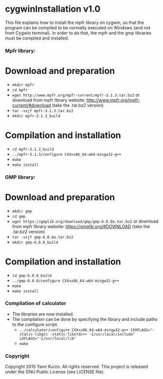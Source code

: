 
# cygwinInstallation v1.0

This file explains how to install the mpfr library on cygwin, so that the program can be compiled to be normally executed on Windows (and not from Cygwin terminal).
In order to do that, the mpfr and the gmp libraries must be compiled and installed.

### Mpfr library:

# Download and preparation
- `mkdir mpfr`
- `cd mpfr`
- `wget http://www.mpfr.org/mpfr-current/mpfr-3.1.3.tar.bz2` or download from mpfr library website: http://www.mpfr.org/mpfr-current/#download (take the .tar.bz2 version)
- `tar -vxjf mpfr-3.1.3.tar.bz2`
- `mkdir mpfr-3.1.3_build`

# Compilation and installation
- `cd mpfr-3.1.3_build`
- `../mpfr-3.1.3/configure CXX=x86_64-w64-mingw32-g++`
- `make`
- `make install`

### GMP library:

# Download and preparation
- `mkdir gmp`
- `cd gmp`
- `wget https://gmplib.org/download/gmp/gmp-6.0.0a.tar.bz2` or download from mpfr library website: https://gmplib.org/#DOWNLOAD (take the .tar.bz2 version)
- `tar -vxjf gmp-6.0.0a.tar.bz2`
- `mkdir gmp-6.0.0_build`

# Compilation and installation
- `cd gmp-6.0.0_build`
- `../gmp-6.0.0/configure CXX=x86_64-w64-mingw32-g++`
- `make`
- `make install`

### Compilation of calculator
- The libraries are now installed.
- The compilation can be done by specifying the library and include paths to the configure script.
  * `../calculator/configure CXX=x86_64-w64-mingw32-g++ CXXFLAGS="-static-libgcc -static-libstdc++ -I/usr/local/include" LDFLAGS="-L/usr/local/lib"`
  * `make`

### Copyright
Copyright 2015 Yann Kurzo. All rights reserved.
This project is released under the GNU Public License (see LICENSE file).
